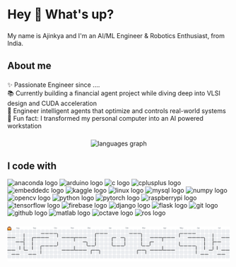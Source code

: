 <h1 align="left">Hey 👋 What's up?</h1>

###

<p align="left">My name is Ajinkya and I'm an AI/ML Engineer & Robotics Enthusiast, from India.</p>

###

<h2 align="left">About me</h2>

###

<p align="left">✨ Passionate Engineer since ....<br>📚 Currently building a financial agent project while diving deep into VLSI design and CUDA acceleration<br>🎯 Engineer intelligent agents that optimize and controls real-world systems<br>🎲 Fun fact: I transformed my personal computer into an AI powered workstation</p>

###

<div align="center">
  <img src="https://github-readme-stats.vercel.app/api/top-langs?username=Ajinkya-25&locale=en&hide_title=false&layout=compact&card_width=320&langs_count=6&theme=dracula&hide_border=false&order=2" height="150" alt="languages graph"  />
</div>

###

<h2 align="left">I code with</h2>

<div align="left">
  <img src="https://cdn.jsdelivr.net/gh/devicons/devicon/icons/anaconda/anaconda-original.svg" height="28" width="28" style="object-fit: contain;" alt="anaconda logo" />
  <img src="https://cdn.jsdelivr.net/gh/devicons/devicon/icons/arduino/arduino-original.svg" height="28" width="28" style="object-fit: contain;" alt="arduino logo" />
  <img src="https://cdn.jsdelivr.net/gh/devicons/devicon/icons/c/c-original.svg" height="28" width="28" style="object-fit: contain;" alt="c logo" />
  <img src="https://cdn.jsdelivr.net/gh/devicons/devicon/icons/cplusplus/cplusplus-original.svg" height="28" width="28" style="object-fit: contain;" alt="cplusplus logo" />
  <img src="https://cdn.jsdelivr.net/gh/devicons/devicon/icons/embeddedc/embeddedc-original.svg" height="28" width="28" style="object-fit: contain;" alt="embeddedc logo" />
  <img src="https://cdn.jsdelivr.net/gh/devicons/devicon/icons/kaggle/kaggle-original.svg" height="28" width="28" style="object-fit: contain;" alt="kaggle logo" />
  <img src="https://cdn.jsdelivr.net/gh/devicons/devicon/icons/linux/linux-original.svg" height="28" width="28" style="object-fit: contain;" alt="linux logo" />
  <img src="https://cdn.jsdelivr.net/gh/devicons/devicon/icons/mysql/mysql-original.svg" height="28" width="28" style="object-fit: contain;" alt="mysql logo" />
  <img src="https://cdn.jsdelivr.net/gh/devicons/devicon/icons/numpy/numpy-original.svg" height="28" width="28" style="object-fit: contain;" alt="numpy logo" />
  <img src="https://cdn.jsdelivr.net/gh/devicons/devicon/icons/opencv/opencv-original.svg" height="28" width="28" style="object-fit: contain;" alt="opencv logo" />
  <img src="https://cdn.jsdelivr.net/gh/devicons/devicon/icons/python/python-original.svg" height="28" width="28" style="object-fit: contain;" alt="python logo" />
  <img src="https://cdn.jsdelivr.net/gh/devicons/devicon/icons/pytorch/pytorch-original.svg" height="28" width="28" style="object-fit: contain;" alt="pytorch logo" />
  <img src="https://cdn.jsdelivr.net/gh/devicons/devicon/icons/raspberrypi/raspberrypi-original.svg" height="28" width="28" style="object-fit: contain;" alt="raspberrypi logo" />
  <img src="https://cdn.jsdelivr.net/gh/devicons/devicon/icons/tensorflow/tensorflow-original.svg" height="28" width="28" style="object-fit: contain;" alt="tensorflow logo" />
  <img src="https://skillicons.dev/icons?i=firebase" height="28" width="28" style="object-fit: contain;" alt="firebase logo" />
  <img src="https://cdn.simpleicons.org/django/092E20" height="28" width="28" style="object-fit: contain;" alt="django logo" />
  <img src="https://skillicons.dev/icons?i=flask" height="28" width="28" style="object-fit: contain;" alt="flask logo" />
  <img src="https://cdn.simpleicons.org/git/F05032" height="28" width="28" style="object-fit: contain;" alt="git logo" />
  <img src="https://skillicons.dev/icons?i=github" height="28" width="28" style="object-fit: contain;" alt="github logo" />
  <img src="https://skillicons.dev/icons?i=matlab" height="28" width="28" style="object-fit: contain;" alt="matlab logo" />
  <img src="https://skillicons.dev/icons?i=octave" height="28" width="28" style="object-fit: contain;" alt="octave logo" />
  <img src="https://skillicons.dev/icons?i=ros" height="28" width="28" style="object-fit: contain;" alt="ros logo" />
</div>

###

<picture>
  <source media="(prefers-color-scheme: dark)" srcset="https://raw.githubusercontent.com/Ajinkya-25/Ajinkya-25/output/pacman-contribution-graph-dark.svg">
  <source media="(prefers-color-scheme: light)" srcset="https://raw.githubusercontent.com/Ajinkya-25/Ajinkya-25/output/pacman-contribution-graph.svg">
  <img alt="pacman contribution graph" src="https://raw.githubusercontent.com/Ajinkya-25/Ajinkya-25/output/pacman-contribution-graph.svg">
</picture>

###
